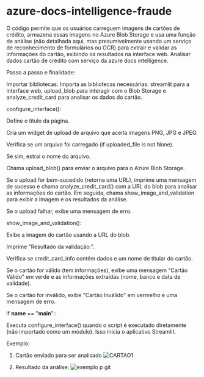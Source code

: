 # azure-docs-intelligence-fraude

O código permite que os usuários carreguem imagens de cartões de crédito, armazena essas imagens no Azure Blob Storage e usa uma função de análise (não detalhada aqui, mas presumivelmente usando um serviço de reconhecimento de formulários ou OCR) para extrair e validar as informações do cartão, exibindo os resultados na interface web.
Analisar dados cartão de crédito com serviço da azure docs intelligence.

Passo a passo e finalidade:

Importar bibliotecas: Importa as bibliotecas necessárias: streamlit para a interface web, upload_blob para interagir com o Blob Storage e analyze_credit_card para analisar os dados do cartão.

configure_interface():

Define o título da página.

Cria um widget de upload de arquivo que aceita imagens PNG, JPG e JPEG.

Verifica se um arquivo foi carregado (if uploaded_file is not None).

Se sim, extrai o nome do arquivo.

Chama upload_blob() para enviar o arquivo para o Azure Blob Storage.

Se o upload for bem-sucedido (retorna uma URL), imprime uma mensagem de sucesso e chama analyze_credit_card() com a URL do blob para analisar as informações do cartão. Em seguida, chama show_image_and_validation para exibir a imagem e os resultados da análise.

Se o upload falhar, exibe uma mensagem de erro.

show_image_and_validation():

Exibe a imagem do cartão usando a URL do blob.

Imprime "Resultado da validação:".

Verifica se credit_card_info contém dados e um nome de titular do cartão.

Se o cartão for válido (tem informações), exibe uma mensagem "Cartão Válido" em verde e as informações extraídas (nome, banco e data de validade).

Se o cartão for inválido, exibe "Cartão Inválido" em vermelho e uma mensagem de erro.

if __name__ == "__main__"::

Executa configure_interface() quando o script é executado diretamente (não importado como um módulo). Isso inicia o aplicativo Streamlit.

Exemplo:
1. Cartão enviado para ser analisado
![CARTAO1](https://github.com/user-attachments/assets/e3817a7c-c889-438d-8177-c714342e43c9)

2. Resultado da análise:
![exemplo p git](https://github.com/user-attachments/assets/da7d1b40-8f70-4f30-ab67-4f9dabe7f6fe)
